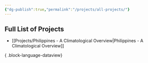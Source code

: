 ```yaml
---
{"dg-publish":true,"permalink":"/projects/all-projects/"}
---
```



## Full List of Projects
- [[Projects/Philippines - A Climatological Overview\|Philippines - A Climatological Overview]]

{ .block-language-dataview}